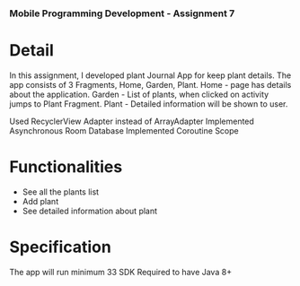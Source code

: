 ### Mobile Programming Development - Assignment 7

# Detail

In this assignment, I developed plant Journal App for keep plant details.
The app consists of 3 Fragments, Home, Garden, Plant.
Home - page has details about the application.
Garden - List of plants, when clicked on activity jumps to Plant Fragment.
Plant - Detailed information will be shown to user.

Used RecyclerView Adapter instead of ArrayAdapter
Implemented Asynchronous Room Database
Implemented Coroutine Scope

# Functionalities

- See all the plants list
- Add plant
- See detailed information about plant

# Specification

The app will run minimum 33 SDK
Required to have Java 8+